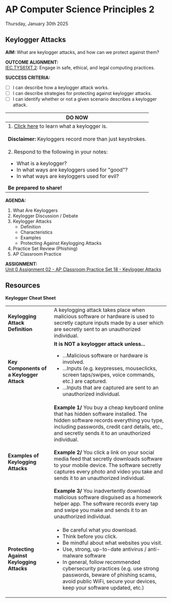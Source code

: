 # AP Computer Science Principles 2
Thursday, January 30th 2025

## Keylogger Attacks

**AIM:** What are keylogger attacks, and how can we protect against them?

**OUTCOME ALIGNMENT:**
<br><ins>IEC.TYS61XT.2</ins>: Engage in safe, ethical, and legal computing practices.

**SUCCESS CRITERIA:**
- [ ] I can describe how a keylogger attack works.
- [ ] I can describe strategies for protecting against keylogger attacks.
- [ ] I can identify whether or not a given scenario describes a keylogger attack.

|DO NOW|
|---|
|1. [Click here](https://www.youtube.com/watch?v=kDJu_tlZG4k) to learn what a keylogger is.<br><br>**Disclaimer:** Keyloggers record more than just keystrokes.<br><br> 2. Respond to the following in your notes:<br><ul><li>What is a keylogger?</li><li>In what ways are keyloggers used for "good"?</li><li>In what ways are keyloggers used for evil?</li></ul>**Be prepared to share!**|

**AGENDA:**

1. What Are Keyloggers
2. Keylogger Discussion / Debate
3. Keylogger Attacks
     * Definition
     * Characteristics
     * Examples
     * Protecting Against Keylogging Attacks
5. Practice Set Review (Phishing)
6. AP Classroom Practice

**ASSIGNMENT:** 
<br>[Unit 0 Assignment 02 - AP Classroom Practice Set 18 - Keylogger Attacks](https://github.com/MrJSwotinsky/AP_Computer_Science_Principles_2_Spring_2025/blob/main/Unit_0_Safe_Computing/Assignments/02_AP_Classroom_Practice_Set_18_Keylogger_Attacks.md)

## Resources
**Keylogger Cheat Sheet**

<table>
  <tr>
    <td><b>Keylogging Attack Definition</b></td>
    <td>A keylogging attack takes place when malicious software or hardware is used to secretly capture inputs made by a user which are secretly sent to an unauthorized individual.</td>
  </tr>
  <tr>
    <td><b>Key Components of a Keylogger Attack</b></td>
    <td>
      <b>It is NOT a keylogger attack unless...</b>
      <ul>
        <li>...Malicious software or hardware is involved.</li>
        <li>...Inputs (e.g. keypresses, mouseclicks, screen taps/swipes, voice commands, etc.) are captured.</li>
        <li>...Inputs that are captured are sent to an unauthorized individual. </li>
      </ul>
    </td>
  </tr>
  <tr>
    <td><b>Examples of Keylogging Attacks</b></td>
    <td>
    <b>Example 1/</b> You buy a cheap keyboard online that has hidden software installed.  The hidden software records everything you type, including passwords, credit card details, etc., and secretly sends it to an unauthorized individual.<br><br><b>Example 2/</b> You click a link on your social media feed that secretly downloads software to your mobile device.  The software secretly captures every photo and video you take and sends it to an unauthorized individual.<br><br><b>Example 3/</b> You inadvertently download malicious software disguised as a homework helper app.  The software records every tap and swipe you make and sends it to an unauthorized individual.<br>
    </td>
  </tr>
  <tr>
    <td><b>Protecting Against Keylogging Attacks</b></td>
     <td>
      <ul>
        <li>Be careful what you download.</li>
        <li>Think before you click.</li>
        <li>Be mindful about what websites you visit.</li>
        <li>Use, strong, up-to-date antivirus / anti-malware software</li>
        <li>In general, follow recommended cybersecurity practices (e.g. use strong passwords, beware of phishing scams, avoid public WiFi, secure your devices, keep your software updated, etc.) </li>
      </ul>
    </td>
  </tr>
</table>

